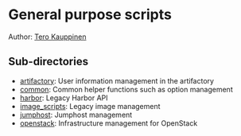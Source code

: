 # General purpose scripts

Author: [Tero Kauppinen](mailto:tero.kauppinen@est.tech)

## Sub-directories

- [artifactory](./artifactory/): User information management in the artifactory
- [common](./common/): Common helper functions such as option management
- [harbor](./harbor/): Legacy Harbor API
- [image_scripts](./image_scripts/): Legacy image management
- [jumphost](./jumphost/): Jumphost management
- [openstack](./openstack/): Infrastructure management for OpenStack
